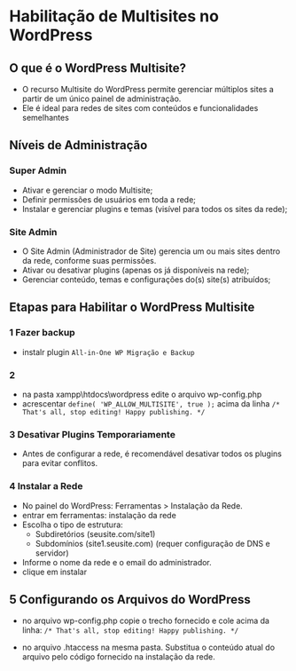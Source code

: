 # Habilitação de Multisites no WordPress

## O que é o WordPress Multisite?

- O recurso Multisite do WordPress permite gerenciar múltiplos sites a partir de um único painel de administração.
- Ele é ideal para redes de sites com conteúdos e funcionalidades semelhantes

## Níveis de Administração

### Super Admin

- Ativar e gerenciar o modo Multisite;
- Definir permissões de usuários em toda a rede;
- Instalar e gerenciar plugins e temas (visível para todos os sites da rede);

### Site Admin

- O Site Admin (Administrador de Site) gerencia um ou mais sites dentro da rede, conforme suas permissões.
- Ativar ou desativar plugins (apenas os já disponíveis na rede);
- Gerenciar conteúdo, temas e configurações do(s) site(s) atribuídos;

## Etapas para Habilitar o WordPress Multisite

### 1 Fazer backup

- instalr plugin `All-in-One WP Migração e Backup`

### 2

- na pasta xampp\htdocs\wordpress edite o arquivo wp-config.php
- acrescentar `define( 'WP_ALLOW_MULTISITE', true );` acima da linha `/* That's all, stop editing! Happy publishing. */`

### 3 Desativar Plugins Temporariamente

- Antes de configurar a rede, é recomendável desativar todos os plugins para evitar conflitos.

### 4 Instalar a Rede

- No painel do WordPress: Ferramentas > Instalação da Rede.
- entrar em ferramentas: instalação da rede
- Escolha o tipo de estrutura:
  - Subdiretórios (seusite.com/site1)
  - Subdomínios (site1.seusite.com) (requer configuração de DNS e servidor)
- Informe o nome da rede e o email do administrador.
- clique em instalar

## 5 Configurando os Arquivos do WordPress

- no arquivo wp-config.php copie o trecho fornecido e cole acima da linha: `/* That's all, stop editing! Happy publishing. */`

- no arquivo .htaccess na mesma pasta. Substitua o conteúdo atual do arquivo pelo código fornecido na instalação da rede.
